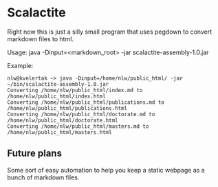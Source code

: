 Scalactite
==========

Right now this is just a silly small program that uses pegdown to convert markdown files to html.

Usage:
    java -Dinput=<markdown_root> -jar scalactite-assembly-1.0.jar
    
Example:

```
nlw@kvelertak ~> java -Dinput=/home/nlw/public_html/ -jar ~/bin/scalactite-assembly-1.0.jar
Converting /home/nlw/public_html/index.md to /home/nlw/public_html/index.html
Converting /home/nlw/public_html/publications.md to /home/nlw/public_html/publications.html
Converting /home/nlw/public_html/doctorate.md to /home/nlw/public_html/doctorate.html
Converting /home/nlw/public_html/masters.md to /home/nlw/public_html/masters.html
```
    

## Future plans
Some sort of easy automation to help you keep a static webpage as a bunch of markdown files. 